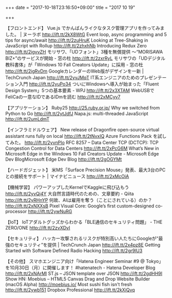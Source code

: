 +++
date = "2017-10-18T23:16:50+09:00"
title = "2017 10 19"

+++

【フロントエンド】
Vue.js でかんばんライクなタスク管理アプリを作ってみました。 | ヌーラボ http://ift.tt/2kX8WtG
Event loop, async programming and 5 tips for async/await http://ift.tt/2zuHruK
Looking at Tree-Shaking in JavaScript with Rollup http://ift.tt/2zhxhNb
Introducing Redux Zero http://ift.tt/2igvvZH
モリサワ、「UDフォント」3種を無償提供 ～“MORISAWA BIZ+”のサービスが開始 - 窓の杜 http://ift.tt/2zxrRyL
モリサワの「UDデジタル教科書体」が「Windows 10 Fall Creators Update」に採用 - 窓の杜 http://ift.tt/2igRvDm
GoogleカレンダーのWeb版がデザインを一新 | TechCrunch Japan http://ift.tt/2yvJMqT
IT系エンジニアのためのプレゼンテーション入門 http://ift.tt/2yuPo34
ついにWindowsへ導入が始まった「Fluent Design System」5つの基本要素 - WPJ http://ift.tt/2x3XTAM
WebUSBでFeliCaの一意なIDであるIDmを読む http://ift.tt/2xMCyv7

【アプリケーション】
Ruby25 http://25.ruby.or.jp/
Why we switched from Python to Go http://ift.tt/2ytJdfJ
Napa.js: multi-threaded JavaScript http://ift.tt/2umLdmT

【インフラミドルウェア】
New release of Dragonfire open-source virtual assistant runs fully on local http://ift.tt/2tNvxIQ
Azure Functions Pack を試してみた。 http://ift.tt/2yvnPIo
RFC 8257 – Data Center TCP (DCTCP): TCP Congestion Control for Data Centers http://ift.tt/2xPcG6M
What’s New in Microsoft Edge in the Windows 10 Fall Creators Update - Microsoft Edge Dev BlogMicrosoft Edge Dev Blog http://ift.tt/2gOGYMt

【ハードガジェット】
米MS「Surface Precision Mouse」発表、最大3台のPCとの接続をサポート | マイナビニュース http://ift.tt/2xMcOiA

【機械学習】
パワーアップしたKernelでKaggleに飛び込もう http://ift.tt/2yvQj4Y
大自然言語時代のための、文章要約 - Qiita http://ift.tt/2yRHnYP
何故、AIは雇用を奪う（ことにされている）のか？ http://ift.tt/2xNXXsB
Pixel Visual Core: Google’s first custom-designed co-processor http://ift.tt/2ywNuRG

【IoT】
IoTアダルトグッズからわかる「BLE通信のセキュリティ問題」 - THE ZERO/ONE http://ift.tt/2zvXDvI

【セキュリティ】
ハッカー攻撃されるリスクが特別高い人たちにGoogleが“最強のセキュリティ”を提供 | TechCrunch Japan http://ift.tt/2x4pz8E
Getting Started with Software Defined Radio Hacking http://ift.tt/2gr9lU3

【その他】
スマホエンジニア向け「Hatena Engineer Seminar #9 @ Tokyo」を10月30日（月）に開催します！ #hatenatech - Hatena Developer Blog http://ift.tt/2xNArMl
ST.js – JSON template over JSON http://ift.tt/2gdHH9I
Show HN: Moebius – HTML5 Canvas Drag and Drop Website Builder (macOS Alpha) http://moebius.io/
Most sushi fish isn't fresh http://ift.tt/2ywb151
Dropbox Professional http://ift.tt/2kXiQvq
